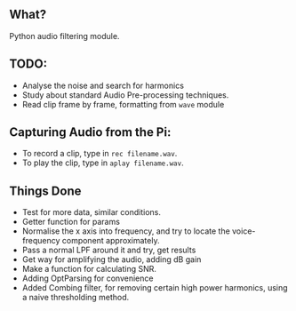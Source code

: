 ## What?
Python audio filtering module.

## TODO:
* Analyse the noise and search for harmonics
* Study about standard Audio Pre-processing techniques.
* Read clip frame by frame, formatting from ```wave``` module

## Capturing Audio from the Pi:
* To record a clip, type in ```rec filename.wav```.
* To play the clip, type in ```aplay filename.wav```.

## Things Done
* Test for more data, similar conditions.
* Getter function for params
* Normalise the x axis into frequency, and try to locate the voice-frequency component approximately.
* Pass a normal LPF around it and try, get results
* Get way for amplifying the audio, adding dB gain
* Make a function for calculating SNR.
* Adding OptParsing for convenience
* Added Combing filter, for removing certain high power harmonics, using a naive thresholding method.
